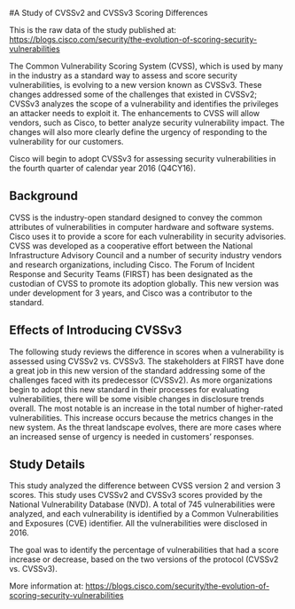 #A Study of CVSSv2 and CVSSv3 Scoring Differences

This is the raw data of the study published at:
https://blogs.cisco.com/security/the-evolution-of-scoring-security-vulnerabilities

The Common Vulnerability Scoring System (CVSS), which is used by many in the industry as a standard way to assess and score security vulnerabilities, is evolving to a new version known as CVSSv3. These changes addressed some of the challenges that existed in CVSSv2; CVSSv3 analyzes the scope of a vulnerability and identifies the privileges an attacker needs to exploit it. The enhancements to CVSS will allow vendors, such as Cisco, to better analyze security vulnerability impact. The changes will also more clearly define the urgency of responding to the vulnerability for our customers.

Cisco will begin to adopt CVSSv3 for assessing security vulnerabilities in the fourth quarter of calendar year 2016 (Q4CY16).

## Background
CVSS is the industry-open standard designed to convey the common attributes of vulnerabilities in computer hardware and software systems. Cisco uses it to provide a score for each vulnerability in security advisories. CVSS was developed as a cooperative effort between the National Infrastructure Advisory Council and a number of security industry vendors and research organizations, including Cisco. The Forum of Incident Response and Security Teams (FIRST) has been designated as the custodian of CVSS to promote its adoption globally. This new version was under development for 3 years, and Cisco was a contributor to the standard.

## Effects of Introducing CVSSv3
The following study reviews the difference in scores when a vulnerability is assessed using CVSSv2 vs. CVSSv3. The stakeholders at FIRST have done a great job in this new version of the standard addressing some of the challenges faced with its predecessor (CVSSv2).
As more organizations begin to adopt this new standard in their processes for evaluating vulnerabilities, there will be some visible changes in disclosure trends overall. The most notable is an increase in the total number of higher-rated vulnerabilities. This increase occurs because the metrics changes in the new system. As the threat landscape evolves, there are more cases where an increased sense of urgency is needed in customers’ responses.

## Study Details
This study analyzed the difference between CVSS version 2 and version 3 scores. This study uses CVSSv2 and CVSSv3 scores provided by the National Vulnerability Database (NVD). A total of 745 vulnerabilities were analyzed, and each vulnerability is identified by a Common Vulnerabilities and Exposures (CVE) identifier. All the vulnerabilities were disclosed in 2016.

The goal was to identify the percentage of vulnerabilities that had a score increase or decrease, based on the two versions of the protocol (CVSSv2 vs. CVSSv3).

More information at:
https://blogs.cisco.com/security/the-evolution-of-scoring-security-vulnerabilities

